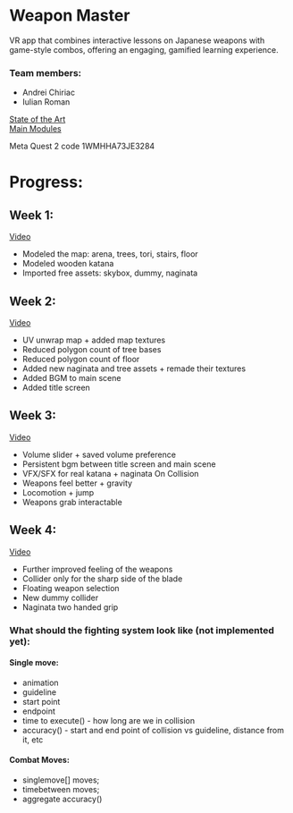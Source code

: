 # Weapon Master
VR app that combines interactive lessons on Japanese weapons with game-style combos,
offering an engaging, gamified learning experience.

### Team members:
- Andrei Chiriac
- Iulian Roman

[State of the Art](https://github.com/vanillaxqz/weapon-master/blob/main/State%20of%20the%20art.pdf)\
[Main Modules](https://github.com/vanillaxqz/weapon-master/blob/main/Main%20Modules.pdf)

Meta Quest 2 code  1WMHHA73JE3284

# Progress:
## Week 1:
[Video](https://youtu.be/3beTF6MW9gQ)
- Modeled the map: arena, trees, tori, stairs, floor
- Modeled wooden katana
- Imported free assets: skybox, dummy, naginata

## Week 2:
[Video](https://youtu.be/jLjotvfpmo4)
- UV unwrap map + added map textures
- Reduced polygon count of tree bases
- Reduced polygon count of floor
- Added new naginata and tree assets + remade their textures
- Added BGM to main scene
- Added title screen

## Week 3:
[Video](https://youtu.be/zHCQWqmqmqA)
- Volume slider + saved volume preference
- Persistent bgm between title screen and main scene
- VFX/SFX for real katana + naginata On Collision
- Weapons feel better + gravity
- Locomotion + jump
- Weapons grab interactable

## Week 4:
[Video](https://youtu.be/vnuLdA4G3nw)
- Further improved feeling of the weapons
- Collider only for the sharp side of the blade
- Floating weapon selection
- New dummy collider
- Naginata two handed grip
### What should the fighting system look like (not implemented yet):
#### Single move:
- animation 
- guideline
- start point
- endpoint
- time to execute() - how long are we in collision
- accuracy() - start and end point of collision vs guideline, distance from it, etc
#### Combat Moves:
- singlemove[] moves;
- timebetween moves;
- aggregate accuracy()